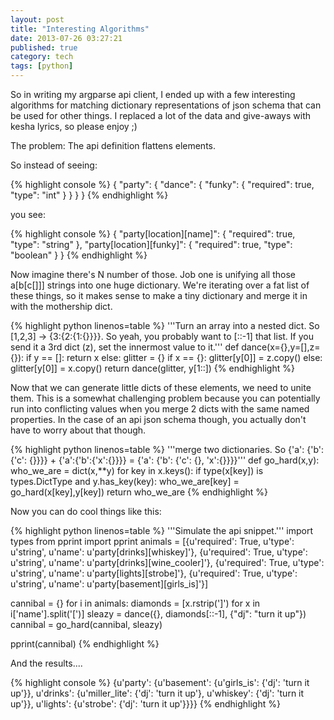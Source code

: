 ```yaml
---
layout: post
title: "Interesting Algorithms"
date: 2013-07-26 03:27:21
published: true
category: tech
tags: [python]
---
```


So in writing my argparse api client, I ended up with a few interesting algorithms for matching dictionary representations of json schema that can be used for other things. I replaced a lot of the data and give-aways with kesha lyrics, so please enjoy ;)


The problem: The api definition flattens elements.

So instead of seeing: 

{% highlight console %}
{
    "party": {
        "dance": {
            "funky": {
                "required": true,
                "type": "int"
            }
        }
    }
}
{% endhighlight %}

you see:

{% highlight console %}
{
    "party[location][name]": {
        "required": true,
        "type": "string"
    },
    "party[location][funky]": {
        "required": true,
        "type": "boolean"
    }
}
{% endhighlight %}

Now imagine there's N number of those. Job one is unifying all those a\[b\[c\[\]\]\] strings into one huge dictionary. We're iterating over a fat list of these things, so it makes sense to make a tiny dictionary and merge it in with the mothership dict. 

{% highlight python linenos=table %}
'''Turn an array into a nested dict. So [1,2,3] -> {3:{2:{1:{}}}}.
So yeah, you probably want to [::-1] that list. 
If you send it a 3rd dict (z), set the innermost value to it.'''
def dance(x={},y=[],z={}):
    if y == []:
        return x
    else:
        glitter = {}
        if x == {}:
            glitter[y[0]] = z.copy()
        else:
            glitter[y[0]] = x.copy()
        return dance(glitter, y[1::])
{% endhighlight %}

Now that we can generate little dicts of these elements, we need to unite them. This is a somewhat challenging problem because you can potentially run into conflicting values when you merge 2 dicts with the same named properties. In the case of an api json schema though, you actually don't have to worry about that though.

{% highlight python linenos=table %}
'''merge two dictionaries. So {'a': {'b': {'c': {}}}} + {'a':{'b':{'x':{}}}} =
{'a': {'b': {'c': {}, 'x':{}}}}'''
def go_hard(x,y):
    who_we_are = dict(x,**y)
    for key in x.keys():
        if type(x[key]) is types.DictType and y.has_key(key):
            who_we_are[key] = go_hard(x[key],y[key])
    return who_we_are
{% endhighlight %}

Now you can do cool things like this:

{% highlight python linenos=table %}
'''Simulate the api snippet.'''
import types
from pprint import pprint
animals = [{u'required': True, u'type': u'string', u'name': u'party[drinks][whiskey]'},
{u'required': True, u'type': u'string', u'name': u'party[drinks][wine_cooler]'},
{u'required': True, u'type': u'string', u'name': u'party[lights][strobe]'},
{u'required': True, u'type': u'string', u'name': u'party[basement][girls_is]'}]


cannibal = {}
for i in animals:
    diamonds = [x.rstrip(']') for x in i['name'].split('[')]
    sleazy = dance({}, diamonds[::-1], {"dj": "turn it up"})
    cannibal = go_hard(cannibal, sleazy)

pprint(cannibal)
{% endhighlight %}

And the results....

{% highlight console %}
{u'party': {u'basement': {u'girls_is': {'dj': 'turn it up'}},
            u'drinks': {u'miller_lite': {'dj': 'turn it up'},
                        u'whiskey': {'dj': 'turn it up'}},
            u'lights': {u'strobe': {'dj': 'turn it up'}}}}
{% endhighlight %}